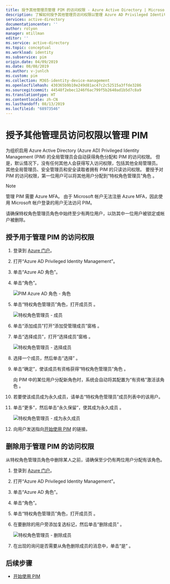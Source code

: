 ```yaml
---
title: 授予其他管理员管理 PIM 的访问权限 - Azure Active Directory | Microsoft Docs
description: 了解如何授予其他管理员访问权限以管理 Azure AD Privileged Identity Management (PIM)。
services: active-directory
documentationcenter: ''
author: rolyon
manager: mtillman
editor: ''
ms.service: active-directory
ms.topic: conceptual
ms.workload: identity
ms.subservice: pim
origin.date: 04/09/2019
ms.date: 08/08/2019
ms.author: v-junlch
ms.custom: pim
ms.collection: M365-identity-device-management
ms.openlocfilehash: 430365b9b10e249d81ac47c2c52515a3ffde3286
ms.sourcegitcommit: 44548f2ebec1246f6ac799f5b2640ad1b5d7c8a9
ms.translationtype: HT
ms.contentlocale: zh-CN
ms.lasthandoff: 08/13/2019
ms.locfileid: "68973546"
---
```

# <a name="grant-access-to-other-administrators-to-manage-pim"></a>授予其他管理员访问权限以管理 PIM

为组织启用 Azure Active Directory (Azure AD) Privileged Identity Management (PIM) 的全局管理员会自动获得角色分配和 PIM 的访问权限。 但是，默认情况下，没有任何其他人会获得写入访问权限，包括其他全局管理员。 其他全局管理员、安全管理员和安全读取者拥有 PIM 的只读访问权限。 要授予对 PIM 的访问权限，第一位用户可以将其他用户分配到“特权角色管理员”角色  。

> [!NOTE]
> 管理 PIM 需要 Azure MFA。 由于 Microsoft 帐户无法注册 Azure MFA，因此使用 Microsoft 帐户登录的用户无法访问 PIM。

请确保特权角色管理员角色中始终至少有两位用户，以防其中一位用户被锁定或帐户被删除。

## <a name="grant-access-to-manage-pim"></a>授予用于管理 PIM 的访问权限

1. 登录到 [Azure 门户](https://portal.azure.cn/)。

1. 打开“Azure AD Privileged Identity Management”。 

1. 单击“Azure AD 角色”。 

1. 单击“角色”。 

    ![PIM Azure AD 角色 - 角色](./media/pim-how-to-give-access-to-pim/pim-directory-roles-roles.png)

1. 单击“特权角色管理员”角色，打开成员页  。

    ![特权角色管理员 - 成员](./media/pim-how-to-give-access-to-pim/pim-pra-members.png)

1. 单击“添加成员”打开“添加受管理成员”窗格  。

1. 单击“选择成员”，打开“选择成员”窗格  。

    ![特权角色管理员 - 选择成员](./media/pim-how-to-give-access-to-pim/pim-pra-select-members.png)

1. 选择一个成员，然后单击“选择”  。

1. 单击“确定”，使该成员有资格获得“特权角色管理员”角色   。

    向 PIM 中的某位用户分配新角色时，系统会自动将其配置为“有资格”激活该角色  。

1. 若要使该成员成为永久成员，请单击“特权角色管理员”成员列表中的该用户。

1. 单击“更多”，然后单击“永久保留”，使其成为永久成员   。

    ![特权角色管理员 - 成为永久成员](./media/pim-how-to-give-access-to-pim/pim-pra-make-permanent.png)

1. 向用户发送指向[开始使用 PIM](pim-getting-started.md) 的链接。

## <a name="remove-access-to-manage-pim"></a>删除用于管理 PIM 的访问权限

从特权角色管理员角色中删除某人之前，请确保至少仍有两位用户分配有该角色。

1. 登录到 [Azure 门户](https://portal.azure.cn/)。

1. 打开“Azure AD Privileged Identity Management”。 

1. 单击“Azure AD 角色”。 

1. 单击“角色”。 

1. 单击“特权角色管理员”角色，打开成员页  。

1. 在要删除的用户旁添加复选标记，然后单击“删除成员”  。

    ![特权角色管理员 - 删除成员](./media/pim-how-to-give-access-to-pim/pim-pra-remove-member.png)

1. 在出现的询问是否需要从角色删除成员的消息中，单击“是”  。

## <a name="next-steps"></a>后续步骤

- [开始使用 PIM](pim-getting-started.md)

